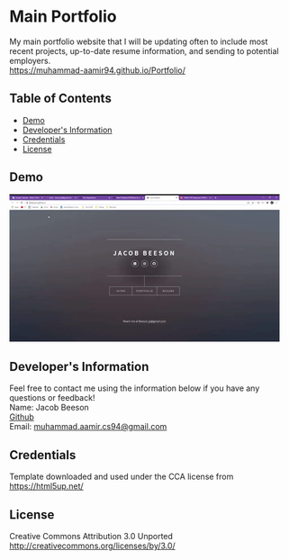 # Main Portfolio
  My main portfolio website that I will be updating often to include most recent projects, up-to-date resume information, and sending to potential employers.
  <br>
  https://muhammad-aamir94.github.io/Portfolio/

  ## Table of Contents
  * [Demo](#demo)
  * [Developer's Information](#devInfo)
  * [Credentials](#credentials)
  * [License](#license)
  
  ## <a name="demo"></a>Demo
  ![](images/mainportfolio.gif)

  ## <a name="devInfo"></a>Developer's Information
  Feel free to contact me using the information below if you have any questions or feedback!
  <br>
  Name: Jacob Beeson
  <br>
  [Github](https://github.com/muhammad-aamir94)
  <br>
  Email: <muhammad.aamir.cs94@gmail.com>

  ## <a name="credentials"></a>Credentials
  Template downloaded and used under the CCA license from https://html5up.net/
  ## <a name="license"></a>License
  Creative Commons Attribution 3.0 Unported
  <br>
  http://creativecommons.org/licenses/by/3.0/
